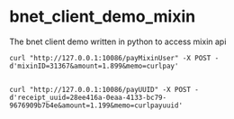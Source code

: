 # bnet_client_demo_mixin
The bnet client demo written in python to access mixin api

```
curl "http://127.0.0.1:10086/payMixinUser" -X POST -d'mixinID=31367&amount=1.899&memo=curlpay'
```
```

curl "http://127.0.0.1:10086/payUUID" -X POST -d'receipt_uuid=28ee416a-0eaa-4133-bc79-9676909b7b4e&amount=1.199&memo=curlpayuuid'
```

